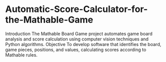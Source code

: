 # Automatic-Score-Calculator-for-the-Mathable-Game
Introduction The Mathable Board Game project automates game board analysis and score calculation using computer vision techniques and Python algorithms. Objective To develop software that identifies the board, game pieces, positions, and values, calculating scores according to Mathable rules.
